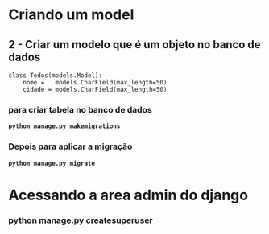 # Criando um model

## 2 - Criar um modelo que é um objeto no banco de dados

```
class Todos(models.Model):
    nome =   models.CharField(max_length=50)
    cidade = models.CharField(max_length=50)
```

### para criar tabela no banco de dados

**`python manage.py makemigrations`**

### Depois para aplicar a migração

**`python manage.py migrate`**

# Acessando a area admin do django

### python manage.py createsuperuser
